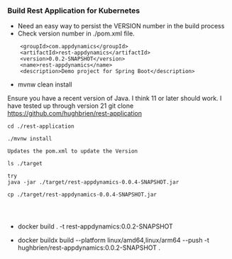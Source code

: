 ### Build Rest Application for Kubernetes 
- Need an easy way to persist the VERSION number in the build process
- Check version number in ./pom.xml file.
```
	<groupId>com.appdynamics</groupId>
	<artifactId>rest-appdynamics</artifactId>
	<version>0.0.2-SNAPSHOT</version>
	<name>rest-appdynamics</name>
	<description>Demo project for Spring Boot</description>
```
- mvnw clean install

Ensure you have a recent version of Java.  I think 11 or later should work.  I have tested up through version 21
git clone  https://github.com/hughbrien/rest-application
```
cd ./rest-application

./mvnw install

Updates the pom.xml to update the Version

ls ./target

try
java -jar ./target/rest-appdynamics-0.0.4-SNAPSHOT.jar

cp ./target/rest-appdynamics-0.0.4-SNAPSHOT.jar




```


- docker build . -t rest-appdynamics:0.0.2-SNAPSHOT

- docker buildx build --platform linux/amd64,linux/arm64 --push -t hughbrien/rest-appdynamics:0.0.2-SNAPSHOT .

